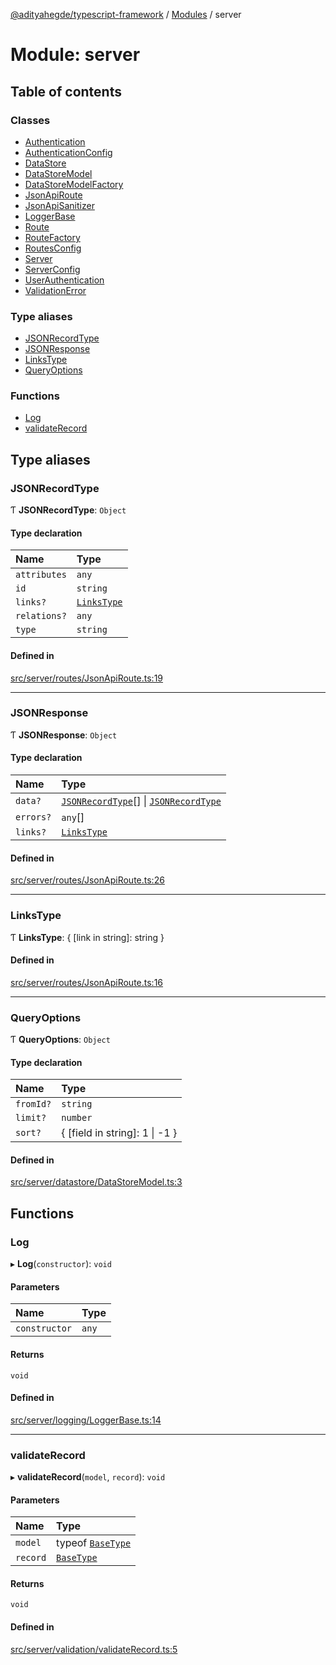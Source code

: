 [@adityahegde/typescript-framework](../README.md) / [Modules](../modules.md) / server

# Module: server

## Table of contents

### Classes

- [Authentication](../classes/server.Authentication.md)
- [AuthenticationConfig](../classes/server.AuthenticationConfig.md)
- [DataStore](../classes/server.DataStore.md)
- [DataStoreModel](../classes/server.DataStoreModel.md)
- [DataStoreModelFactory](../classes/server.DataStoreModelFactory.md)
- [JsonApiRoute](../classes/server.JsonApiRoute.md)
- [JsonApiSanitizer](../classes/server.JsonApiSanitizer.md)
- [LoggerBase](../classes/server.LoggerBase.md)
- [Route](../classes/server.Route.md)
- [RouteFactory](../classes/server.RouteFactory.md)
- [RoutesConfig](../classes/server.RoutesConfig.md)
- [Server](../classes/server.Server.md)
- [ServerConfig](../classes/server.ServerConfig.md)
- [UserAuthentication](../classes/server.UserAuthentication.md)
- [ValidationError](../classes/server.ValidationError.md)

### Type aliases

- [JSONRecordType](server.md#jsonrecordtype)
- [JSONResponse](server.md#jsonresponse)
- [LinksType](server.md#linkstype)
- [QueryOptions](server.md#queryoptions)

### Functions

- [Log](server.md#log)
- [validateRecord](server.md#validaterecord)

## Type aliases

### JSONRecordType

Ƭ **JSONRecordType**: `Object`

#### Type declaration

| Name | Type |
| :------ | :------ |
| `attributes` | `any` |
| `id` | `string` |
| `links?` | [`LinksType`](server.md#linkstype) |
| `relations?` | `any` |
| `type` | `string` |

#### Defined in

[src/server/routes/JsonApiRoute.ts:19](https://github.com/AdityaHegde/typescript-framework/blob/3b13972/src/server/routes/JsonApiRoute.ts#L19)

___

### JSONResponse

Ƭ **JSONResponse**: `Object`

#### Type declaration

| Name | Type |
| :------ | :------ |
| `data?` | [`JSONRecordType`](server.md#jsonrecordtype)[] \| [`JSONRecordType`](server.md#jsonrecordtype) |
| `errors?` | `any`[] |
| `links?` | [`LinksType`](server.md#linkstype) |

#### Defined in

[src/server/routes/JsonApiRoute.ts:26](https://github.com/AdityaHegde/typescript-framework/blob/3b13972/src/server/routes/JsonApiRoute.ts#L26)

___

### LinksType

Ƭ **LinksType**: { [link in string]: string }

#### Defined in

[src/server/routes/JsonApiRoute.ts:16](https://github.com/AdityaHegde/typescript-framework/blob/3b13972/src/server/routes/JsonApiRoute.ts#L16)

___

### QueryOptions

Ƭ **QueryOptions**: `Object`

#### Type declaration

| Name | Type |
| :------ | :------ |
| `fromId?` | `string` |
| `limit?` | `number` |
| `sort?` | { [field in string]: 1 \| -1 } |

#### Defined in

[src/server/datastore/DataStoreModel.ts:3](https://github.com/AdityaHegde/typescript-framework/blob/3b13972/src/server/datastore/DataStoreModel.ts#L3)

## Functions

### Log

▸ **Log**(`constructor`): `void`

#### Parameters

| Name | Type |
| :------ | :------ |
| `constructor` | `any` |

#### Returns

`void`

#### Defined in

[src/server/logging/LoggerBase.ts:14](https://github.com/AdityaHegde/typescript-framework/blob/3b13972/src/server/logging/LoggerBase.ts#L14)

___

### validateRecord

▸ **validateRecord**(`model`, `record`): `void`

#### Parameters

| Name | Type |
| :------ | :------ |
| `model` | typeof [`BaseType`](../classes/models.BaseType.md) |
| `record` | [`BaseType`](../classes/models.BaseType.md) |

#### Returns

`void`

#### Defined in

[src/server/validation/validateRecord.ts:5](https://github.com/AdityaHegde/typescript-framework/blob/3b13972/src/server/validation/validateRecord.ts#L5)
